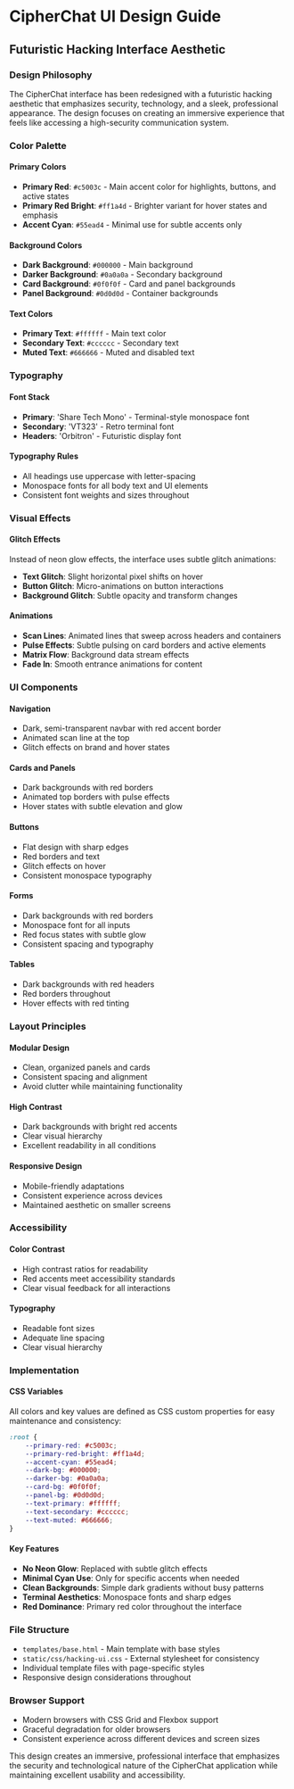 # CipherChat UI Design Guide

## Futuristic Hacking Interface Aesthetic

### Design Philosophy
The CipherChat interface has been redesigned with a futuristic hacking aesthetic that emphasizes security, technology, and a sleek, professional appearance. The design focuses on creating an immersive experience that feels like accessing a high-security communication system.

### Color Palette

#### Primary Colors
- **Primary Red**: `#c5003c` - Main accent color for highlights, buttons, and active states
- **Primary Red Bright**: `#ff1a4d` - Brighter variant for hover states and emphasis
- **Accent Cyan**: `#55ead4` - Minimal use for subtle accents only

#### Background Colors
- **Dark Background**: `#000000` - Main background
- **Darker Background**: `#0a0a0a` - Secondary background
- **Card Background**: `#0f0f0f` - Card and panel backgrounds
- **Panel Background**: `#0d0d0d` - Container backgrounds

#### Text Colors
- **Primary Text**: `#ffffff` - Main text color
- **Secondary Text**: `#cccccc` - Secondary text
- **Muted Text**: `#666666` - Muted and disabled text

### Typography

#### Font Stack
- **Primary**: 'Share Tech Mono' - Terminal-style monospace font
- **Secondary**: 'VT323' - Retro terminal font
- **Headers**: 'Orbitron' - Futuristic display font

#### Typography Rules
- All headings use uppercase with letter-spacing
- Monospace fonts for all body text and UI elements
- Consistent font weights and sizes throughout

### Visual Effects

#### Glitch Effects
Instead of neon glow effects, the interface uses subtle glitch animations:
- **Text Glitch**: Slight horizontal pixel shifts on hover
- **Button Glitch**: Micro-animations on button interactions
- **Background Glitch**: Subtle opacity and transform changes

#### Animations
- **Scan Lines**: Animated lines that sweep across headers and containers
- **Pulse Effects**: Subtle pulsing on card borders and active elements
- **Matrix Flow**: Background data stream effects
- **Fade In**: Smooth entrance animations for content

### UI Components

#### Navigation
- Dark, semi-transparent navbar with red accent border
- Animated scan line at the top
- Glitch effects on brand and hover states

#### Cards and Panels
- Dark backgrounds with red borders
- Animated top borders with pulse effects
- Hover states with subtle elevation and glow

#### Buttons
- Flat design with sharp edges
- Red borders and text
- Glitch effects on hover
- Consistent monospace typography

#### Forms
- Dark backgrounds with red borders
- Monospace font for all inputs
- Red focus states with subtle glow
- Consistent spacing and typography

#### Tables
- Dark backgrounds with red headers
- Red borders throughout
- Hover effects with red tinting

### Layout Principles

#### Modular Design
- Clean, organized panels and cards
- Consistent spacing and alignment
- Avoid clutter while maintaining functionality

#### High Contrast
- Dark backgrounds with bright red accents
- Clear visual hierarchy
- Excellent readability in all conditions

#### Responsive Design
- Mobile-friendly adaptations
- Consistent experience across devices
- Maintained aesthetic on smaller screens

### Accessibility

#### Color Contrast
- High contrast ratios for readability
- Red accents meet accessibility standards
- Clear visual feedback for all interactions

#### Typography
- Readable font sizes
- Adequate line spacing
- Clear visual hierarchy

### Implementation

#### CSS Variables
All colors and key values are defined as CSS custom properties for easy maintenance and consistency:

```css
:root {
    --primary-red: #c5003c;
    --primary-red-bright: #ff1a4d;
    --accent-cyan: #55ead4;
    --dark-bg: #000000;
    --darker-bg: #0a0a0a;
    --card-bg: #0f0f0f;
    --panel-bg: #0d0d0d;
    --text-primary: #ffffff;
    --text-secondary: #cccccc;
    --text-muted: #666666;
}
```

#### Key Features
- **No Neon Glow**: Replaced with subtle glitch effects
- **Minimal Cyan Use**: Only for specific accents when needed
- **Clean Backgrounds**: Simple dark gradients without busy patterns
- **Terminal Aesthetics**: Monospace fonts and sharp edges
- **Red Dominance**: Primary red color throughout the interface

### File Structure
- `templates/base.html` - Main template with base styles
- `static/css/hacking-ui.css` - External stylesheet for consistency
- Individual template files with page-specific styles
- Responsive design considerations throughout

### Browser Support
- Modern browsers with CSS Grid and Flexbox support
- Graceful degradation for older browsers
- Consistent experience across different devices and screen sizes

This design creates an immersive, professional interface that emphasizes the security and technological nature of the CipherChat application while maintaining excellent usability and accessibility.
